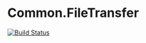 # Common.FileTransfer

[![Build Status](https://dev.azure.com/isogeo/Isogeo%20API/_apis/build/status/isogeo.Common.FileTransfer?branchName=master)](https://dev.azure.com/isogeo/Isogeo%20API/_build/latest?definitionId=46&branchName=master)
